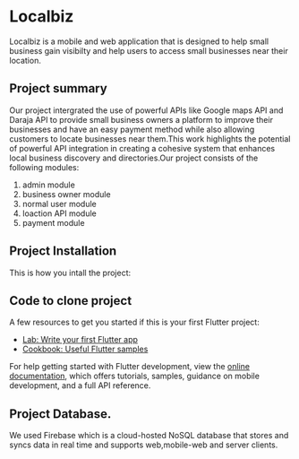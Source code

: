 # Localbiz
Localbiz is a mobile and web application that is designed to help small business gain visibilty and help users to access small businesses near their location.

## Project summary
Our project intergrated the use of powerful APIs like Google maps API and Daraja API to provide small business owners a platform to improve their businesses and have an easy payment method while also allowing customers to locate businesses near them.This work highlights the potential of powerful API integration in creating a cohesive system that enhances local business discovery and directories.Our project consists of the following modules:
1. admin module
2. business owner module
3. normal user module
4. loaction API module
5. payment module


## Project Installation
This is how you intall the project:
## Code to clone project
A few resources to get you started if this is your first Flutter project:

- [Lab: Write your first Flutter app](https://docs.flutter.dev/get-started/codelab)
- [Cookbook: Useful Flutter samples](https://docs.flutter.dev/cookbook)

For help getting started with Flutter development, view the
[online documentation](https://docs.flutter.dev/), which offers tutorials,
samples, guidance on mobile development, and a full API reference.
## Project Database.
We used Firebase which is a cloud-hosted NoSQL database that stores and syncs data in real time and supports web,mobile-web and server clients.

